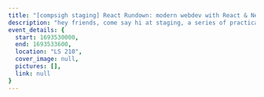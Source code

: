 ```yaml
---
title: "[compsigh staging] React Rundown: modern webdev with React & Next.js"
description: "hey friends, come say hi at staging, a series of practical workshops focused on relevant industry skills and topics of interest! if you wanna see something at staging — or host one yourself! — just say hi in #general :) in this session, we'll be covering the component era of frontend webdev, the basics of JSX, React, and Next.js, and getting a template web app up and running"
event_details: {
  start: 1693530000,
  end: 1693533600,
  location: "LS 210",
  cover_image: null,
  pictures: [],
  link: null
}
---
```

